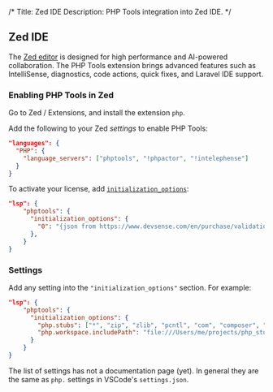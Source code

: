 /*
Title: Zed IDE
Description: PHP Tools integration into Zed IDE.
*/

## Zed IDE

The [Zed editor](https://zed.dev/) is designed for high performance and AI-powered collaboration. The PHP Tools extension brings advanced features such as IntelliSense, diagnostics, code actions, quick fixes, and Laravel IDE support.

### Enabling PHP Tools in Zed

Go to Zed / Extensions, and install the extension `php`.

Add the following to your Zed _settings_ to enable PHP Tools:

```json
"languages": {
  "PHP": {
    "language_servers": ["phptools", "!phpactor", "!intelephense"]
  }
}
```

To activate your license, add [`initialization_options`](https://zed.dev/docs/configuring-zed#lsp):

```json
"lsp": {
    "phptools": {
      "initialization_options": {
        "0": "{json from https://www.devsense.com/en/purchase/validation}"
      },
    }
}
```

### Settings

Add any setting into the `"initialization_options"` section. For example:

```json
"lsp": {
    "phptools": {
      "initialization_options": {
        "php.stubs": ["*", "zip", "zlib", "pcntl", "com", "composer", "wordpress"],
        "php.workspace.includePath": "file:///Users/me/projects/php_stubs"
      }
    }
}
```

The list of settings has not a documentation page (yet). In general they are the same as `php.` settings in VSCode's `settings.json`.
